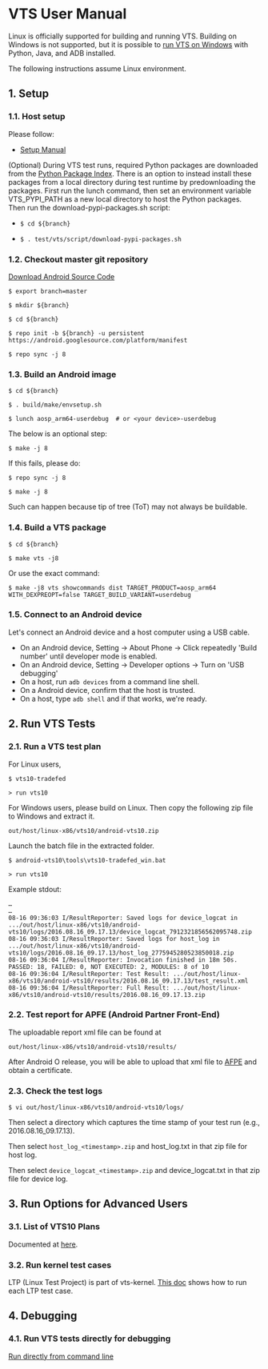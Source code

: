 # VTS User Manual

Linux is officially supported for building and running VTS. Building on Windows is not supported, but it is possible to [run VTS on Windows](#run_vts) with Python, Java, and ADB installed.

The following instructions assume Linux environment.

## 1. Setup

### 1.1. Host setup

Please follow:

* [Setup Manual](setup/index.md)

(Optional)
During VTS test runs, required Python packages are downloaded from the [Python Package Index](https://pypi.python.org/simple/). There is an option to instead install these packages from a local directory during test runtime by predownloading the packages. First run the lunch command, then set an environment variable VTS_PYPI_PATH as a new local directory to host the Python packages. Then run the download-pypi-packages.sh script:

* `$ cd ${branch}`

* `$ . test/vts/script/download-pypi-packages.sh`

### 1.2. Checkout master git repository

[Download Android Source Code](https://source.android.com/source/downloading.html)

`$ export branch=master`

`$ mkdir ${branch}`

`$ cd ${branch}`

`$ repo init -b ${branch} -u persistent https://android.googlesource.com/platform/manifest`

`$ repo sync -j 8`

### 1.3. Build an Android image

`$ cd ${branch}`

`$ . build/make/envsetup.sh`

`$ lunch aosp_arm64-userdebug  # or <your device>-userdebug`

The below is an optional step:

`$ make -j 8`

If this fails, please do:

`$ repo sync -j 8`

`$ make -j 8`

Such can happen because tip of tree (ToT) may not always be buildable.

### 1.4. Build a VTS package

`$ cd ${branch}`

`$ make vts -j8`

Or use the exact command:

`$ make -j8 vts showcommands dist TARGET_PRODUCT=aosp_arm64 WITH_DEXPREOPT=false TARGET_BUILD_VARIANT=userdebug`

### 1.5. Connect to an Android device

Let's connect an Android device and a host computer using a USB cable.

* On an Android device, Setting -> About Phone -> Click repeatedly 'Build number' until developer mode is enabled.
* On an Android device, Setting -> Developer options -> Turn on 'USB debugging'
* On a host, run `adb devices` from a command line shell.
* On a Android device, confirm that the host is trusted.
* On a host, type `adb shell` and if that works, we're ready.

## 2. Run VTS Tests

### <a name="run_vts" /> 2.1. Run a VTS test plan

For Linux users,

`$ vts10-tradefed`

`> run vts10`

For Windows users, please build on Linux. Then copy the following zip file to Windows and extract it.

`out/host/linux-x86/vts10/android-vts10.zip`

Launch the batch file in the extracted folder.

`$ android-vts10\tools\vts10-tradefed_win.bat`

`> run vts10`

Example stdout:

```
…
…
08-16 09:36:03 I/ResultReporter: Saved logs for device_logcat in .../out/host/linux-x86/vts10/android-vts10/logs/2016.08.16_09.17.13/device_logcat_7912321856562095748.zip
08-16 09:36:03 I/ResultReporter: Saved logs for host_log in .../out/host/linux-x86/vts10/android-vts10/logs/2016.08.16_09.17.13/host_log_2775945280523850018.zip
08-16 09:36:04 I/ResultReporter: Invocation finished in 18m 50s. PASSED: 18, FAILED: 0, NOT EXECUTED: 2, MODULES: 8 of 10
08-16 09:36:04 I/ResultReporter: Test Result: .../out/host/linux-x86/vts10/android-vts10/results/2016.08.16_09.17.13/test_result.xml
08-16 09:36:04 I/ResultReporter: Full Result: .../out/host/linux-x86/vts10/android-vts10/results/2016.08.16_09.17.13.zip
```

### 2.2. Test report for APFE (Android Partner Front-End)

The uploadable report xml file can be found at

`out/host/linux-x86/vts10/android-vts10/results/`

After Android O release, you will be able to upload that xml file to [AFPE](https://partner.android.com)
and obtain a certificate.

### 2.3. Check the test logs

`$ vi out/host/linux-x86/vts10/android-vts10/logs/`

Then select a directory which captures the time stamp of your test run (e.g., 2016.08.16_09.17.13).

Then select `host_log_<timestamp>.zip` and host_log.txt in that zip file for host log.

Then select `device_logcat_<timestamp>.zip` and device_logcat.txt in that zip file for device log.

## 3. Run Options for Advanced Users

### 3.1. List of VTS10 Plans

Documented at [here](../tools/vts-tradefed/res/config/plans.md).

### 3.2. Run kernel test cases

LTP (Linux Test Project) is part of vts-kernel.
[This doc](developer_testing/kernel/ltp.md) shows how to run each LTP test case.

## 4. Debugging

### 4.1. Run VTS tests directly for debugging

[Run directly from command line](testcase_develop_manual/run_vts_directly.md)
